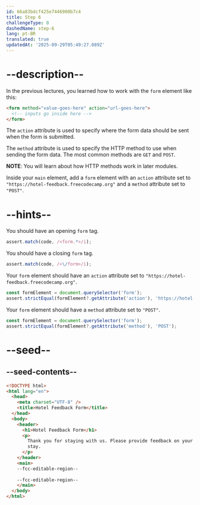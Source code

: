 ```yaml
---
id: 66a83bdcf425e7446900b7c4
title: Step 6
challengeType: 0
dashedName: step-6
lang: pt-BR
translated: true
updatedAt: '2025-09-29T05:49:27.089Z'
---
```


# --description--

In the previous lectures, you learned how to work with the `form` element like this:

```html
<form method="value-goes-here" action="url-goes-here">
  <!-- inputs go inside here -->
</form>
```

The `action` attribute is used to specify where the form data should be sent when the form is submitted.

The `method` attribute is used to specify the HTTP method to use when sending the form data. The most common methods are `GET` and `POST`. 

**NOTE**: You will learn about how HTTP methods work in later modules.

Inside your `main` element, add a `form` element with an `action` attribute set to `"https://hotel-feedback.freecodecamp.org"` and a `method` attribute set to `"POST"`.

# --hints--

You should have an opening `form` tag.

```js
assert.match(code, /<form.*>/i);
```

You should have a closing `form` tag.

```js
assert.match(code, /<\/form>/i);
```

Your `form` element should have an `action` attribute set to `"https://hotel-feedback.freecodecamp.org"`.

```js
const formElement = document.querySelector('form');
assert.strictEqual(formElement?.getAttribute('action'), 'https://hotel-feedback.freecodecamp.org');
```

Your `form` element should have a `method` attribute set to `"POST"`.

```js
const formElement = document.querySelector('form');
assert.strictEqual(formElement?.getAttribute('method'), 'POST');
```

# --seed--

## --seed-contents--

```html
<!DOCTYPE html>
<html lang="en">
  <head>
    <meta charset="UTF-8" />
    <title>Hotel Feedback Form</title>
  </head>
  <body>
    <header>
      <h1>Hotel Feedback Form</h1>
      <p>
        Thank you for staying with us. Please provide feedback on your recent
        stay.
      </p>
    </header>
    <main>
    --fcc-editable-region--
      
    --fcc-editable-region--
    </main>
  </body>
</html>
```
